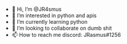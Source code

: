 - 👋 Hi, I’m @JR4smus
- 👀 I’m interested in python and apis
- 🌱 I’m currently learning python
- 💞️ I’m looking to collaborate on dumb shit
- 📫 How to reach me discord: JRasmus#1256

<!---
JR4smus/JR4smus is a ✨ special ✨ repository because its `README.md` (this file) appears on your GitHub profile.
You can click the Preview link to take a look at your changes.
--->
